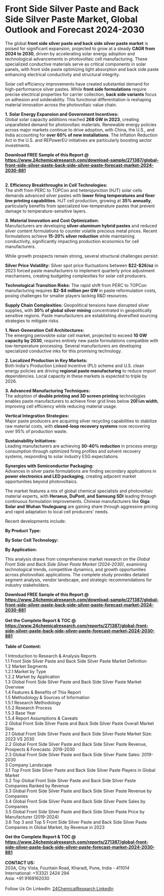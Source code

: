 <h1>Front Side Silver Paste and Back Side Silver Paste Market, Global Outlook and Forecast 2024-2030</h1><p>The global <strong>front side silver paste and back side silver paste market</strong> is poised for significant expansion, projected to grow at a steady <strong>CAGR from 2024 to 2030</strong>, driven by accelerating solar energy adoption and technological advancements in photovoltaic cell manufacturing. These specialized conductive materials serve as critical components in solar panels, with front side paste optimizing light absorption and back side paste enhancing electrical conductivity and structural integrity.</p><p>Solar cell efficiency improvements have created substantial demand for high-performance silver pastes. While <strong>front side formulations</strong> require precise electrical properties for carrier collection, <strong>back side variants</strong> focus on adhesion and solderability. This functional differentiation is reshaping material innovation across the photovoltaic value chain.</p><p><strong>1. Solar Energy Expansion and Government Incentives:</strong><br>
Global solar capacity additions reached <strong>268 GW in 2023</strong>, creating unparalleled demand for photovoltaic materials. Renewable energy policies across major markets continue to drive adoption, with China, the U.S., and India accounting for <strong>over 60% of new installations</strong>. The Inflation Reduction Act in the U.S. and REPowerEU initiatives are particularly boosting sector investments.</p><div><b>Download FREE Sample of this Report @ 
            <a href="https://www.24chemicalresearch.com/download-sample/271387/global-front-side-silver-paste-back-side-silver-paste-forecast-market-2024-2030-881">
            https://www.24chemicalresearch.com/download-sample/271387/global-front-side-silver-paste-back-side-silver-paste-forecast-market-2024-2030-881</a></b></div><br><p><strong>2. Efficiency Breakthroughs in Cell Technologies:</strong><br>
The shift from PERC to TOPCon and heterojunction (HJT) solar cells demands advanced silver pastes with <strong>lower firing temperatures and finer line printing capabilities</strong>. HJT cell production, growing at <strong>35% annually</strong>, particularly benefits from specialized low-temperature pastes that prevent damage to temperature-sensitive layers.</p><p><strong>3. Material Innovation and Cost Optimization:</strong><br>
Manufacturers are developing <strong>silver-aluminum hybrid pastes</strong> and reduced silver content formulations to counter volatile precious metal prices. Recent formulations achieve <strong>15-20% silver reduction</strong> while maintaining conductivity, significantly impacting production economics for cell manufacturers.</p><p>While growth prospects remain strong, several structural challenges persist:</p><p><strong>Silver Price Volatility:</strong> 
	Silver spot price fluctuations between <strong>$22-$26/oz</strong> in 2023 forced paste manufacturers to implement quarterly price adjustment mechanisms, creating budgeting complexities for solar cell producers.</p><p><strong>Technological Transition Risks:</strong> 
	The rapid shift from PERC to TOPCon manufacturing requires <strong>$2-$4 million per GW</strong> in paste reformulation costs, posing challenges for smaller players lacking R&amp;D resources.</p><p><strong>Supply Chain Complexities:</strong>
	Geopolitical tensions have disrupted silver supplies, with <strong>30% of global silver mining</strong> concentrated in geopolitically sensitive regions. Paste manufacturers are establishing diversified sourcing strategies to mitigate risks.</p><p><strong>1. Next-Generation Cell Architectures:</strong><br>
The emerging perovskite solar cell market, projected to exceed <strong>10 GW capacity by 2030</strong>, requires entirely new paste formulations compatible with low-temperature processing. Several manufacturers are developing specialized conductive inks for this promising technology.</p><p><strong>2. Localized Production in Key Markets:</strong><br>
Both India's Production Linked Incentive (PLI) scheme and U.S. clean energy policies are driving <strong>regional paste manufacturing</strong> to reduce import dependencies. Local capacity in these markets is expected to triple by 2026.</p><p><strong>3. Advanced Manufacturing Techniques:</strong><br>
The adoption of <strong>double printing and 3D screen printing</strong> technologies enables paste manufacturers to achieve finer grid lines below <strong>20Î¼m width</strong>, improving cell efficiency while reducing material usage.</p><p><strong>Vertical Integration Strategies:</strong><br>
	Major paste producers are acquiring silver recycling capabilities to stabilize raw material costs, with <strong>closed-loop recovery systems</strong> now recovering over 95% of production waste.</p><p><strong>Sustainability Initiatives:</strong><br>
	Leading manufacturers are achieving <strong>30-40% reduction</strong> in process energy consumption through optimized firing profiles and solvent recovery systems, responding to solar industry ESG expectations.</p><p><strong>Synergies with Semiconductor Packaging:</strong><br>
	Advances in silver paste formulations are finding secondary applications in <strong>power electronics and LED packaging</strong>, creating adjacent market opportunities beyond photovoltaics.</p><p>The market features a mix of global chemical specialists and photovoltaic material experts, with <strong>Heraeus, DuPont, and Samsung SDI</strong> leading through continuous formulation improvements. Chinese manufacturers like <strong>Giga Solar and Wuhan Youleguang</strong> are gaining share through aggressive pricing and rapid adaptation to local cell producers' needs.</p><p>Recent developments include:</p><p><strong>By Product Type:</strong></p><p><strong>By Solar Cell Technology:</strong></p><p><strong>By Application:</strong></p><p>This analysis draws from comprehensive market research on the <em>Global Front Side and Back Side Silver Paste Market (2024-2030)</em>, examining technological trends, competitive dynamics, and growth opportunities across photovoltaic applications. The complete study provides detailed segment analysis, vendor landscape, and strategic recommendations for industry stakeholders.</p><div><b>Download FREE Sample of this Report @ 
            <a href="https://www.24chemicalresearch.com/download-sample/271387/global-front-side-silver-paste-back-side-silver-paste-forecast-market-2024-2030-881">
            https://www.24chemicalresearch.com/download-sample/271387/global-front-side-silver-paste-back-side-silver-paste-forecast-market-2024-2030-881</a></b></div><br><div><b>Get the Complete Report & TOC @ 
            <a href="https://www.24chemicalresearch.com/reports/271387/global-front-side-silver-paste-back-side-silver-paste-forecast-market-2024-2030-881">
            https://www.24chemicalresearch.com/reports/271387/global-front-side-silver-paste-back-side-silver-paste-forecast-market-2024-2030-881</a></b></div><br>
            <b>Table of Content:</b><p>1 Introduction to Research & Analysis Reports<br />
    1.1 Front Side Silver Paste and Back Side Silver Paste Market Definition<br />
    1.2 Market Segments<br />
        1.2.1 Market by Type<br />
        1.2.2 Market by Application<br />
    1.3 Global Front Side Silver Paste and Back Side Silver Paste Market Overview<br />
    1.4 Features & Benefits of This Report<br />
    1.5 Methodology & Sources of Information<br />
        1.5.1 Research Methodology<br />
        1.5.2 Research Process<br />
        1.5.3 Base Year<br />
        1.5.4 Report Assumptions & Caveats<br />
2 Global Front Side Silver Paste and Back Side Silver Paste Overall Market Size<br />
    2.1 Global Front Side Silver Paste and Back Side Silver Paste Market Size: 2023 VS 2030<br />
    2.2 Global Front Side Silver Paste and Back Side Silver Paste Revenue, Prospects & Forecasts: 2019-2030<br />
    2.3 Global Front Side Silver Paste and Back Side Silver Paste Sales: 2019-2030<br />
3 Company Landscape<br />
    3.1 Top Front Side Silver Paste and Back Side Silver Paste Players in Global Market<br />
    3.2 Top Global Front Side Silver Paste and Back Side Silver Paste Companies Ranked by Revenue<br />
    3.3 Global Front Side Silver Paste and Back Side Silver Paste Revenue by Companies<br />
    3.4 Global Front Side Silver Paste and Back Side Silver Paste Sales by Companies<br />
    3.5 Global Front Side Silver Paste and Back Side Silver Paste Price by Manufacturer (2019-2024)<br />
    3.6 Top 3 and Top 5 Front Side Silver Paste and Back Side Silver Paste Companies in Global Market, by Revenue in 2023<br /></p><div><b>Get the Complete Report & TOC @ 
            <a href="https://www.24chemicalresearch.com/reports/271387/global-front-side-silver-paste-back-side-silver-paste-forecast-market-2024-2030-881">
            https://www.24chemicalresearch.com/reports/271387/global-front-side-silver-paste-back-side-silver-paste-forecast-market-2024-2030-881</a></b></div><br><b>CONTACT US:</b><br>
            203A, City Vista, Fountain Road, Kharadi, Pune, India - 411014<br>
            International: +1(332) 2424 294<br>
            Asia: +91 9169162030 <br><br>
            Follow Us On LinkedIn: <a href="https://www.linkedin.com/company/24chemicalresearch/">24ChemicalResearch LinkedIn</a>